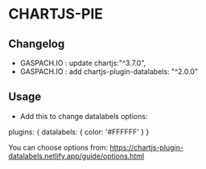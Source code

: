 # CHARTJS-PIE
## Changelog

- GASPACH.IO : update chartjs:"^3.7.0",
- GASPACH.IO : add    chartjs-plugin-datalabels: "^2.0.0"

## Usage

- Add this to change datalabels options:

plugins: {
     datalabels: {
        color: '#FFFFFF'
      }
  }
  
You can choose options from: https://chartjs-plugin-datalabels.netlify.app/guide/options.html

 
 

